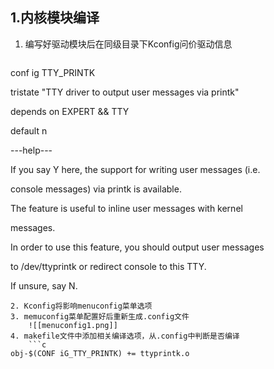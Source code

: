 ## 1.内核模块编译
1. 编写好驱动模块后在同级目录下Kconfig问价驱动信息
	```c
conf ig TTY_PRINTK

tristate "TTY driver to output user messages via printk"

depends on EXPERT && TTY

default n

---help---

If you say Y here, the support for writing user messages (i.e.

console messages) via printk is available.

The feature is useful to inline user messages with kernel

messages.

In order to use this feature, you should output user messages

to /dev/ttyprintk or redirect console to this TTY.

If unsure, say N.
```
2. Kconfig将影响menuconfig菜单选项
3. memuconfig菜单配置好后重新生成.config文件
	![[menuconfig1.png]]
4. makefile文件中添加相关编译选项，从.config中判断是否编译
	```c
obj-$(CONF iG_TTY_PRINTK) += ttyprintk.o
```